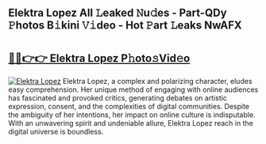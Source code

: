 ## Elektra Lopez All 𝙻eaked 𝙽u𝚍es - Part-QDy 𝙿hotos B𝚒kini 𝚅𝚒deo - Hot 𝙿art 𝙻eaks NwAFX

# <h2><a href="http://ld3wgr.urlbe.top/?page=Elektra+Lopez">🔗🔗👉👉 Elektra Lopez P𝚑oto𝚜Vid𝚎o</a></h2>

[![Elektra Lopez](https://i.imgur.com/eBuTRDB.gif)](http://ld3wgr.urlbe.top/?page=Elektra+Lopez)
Elektra Lopez, a complex and polarizing character, eludes easy comprehension. Her unique method of engaging with online audiences has fascinated and provoked critics, generating debates on artistic expression, consent, and the complexities of digital communities. Despite the ambiguity of her intentions, her impact on online culture is indisputable. With an unwavering spirit and undeniable allure, Elektra Lopez reach in the digital universe is boundless.
